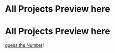 # All Projects Preview here
# All Projects Preview here

[guess the Number](http://127.0.0.1:3000/Guess%20the%20Number/index.html?)!
